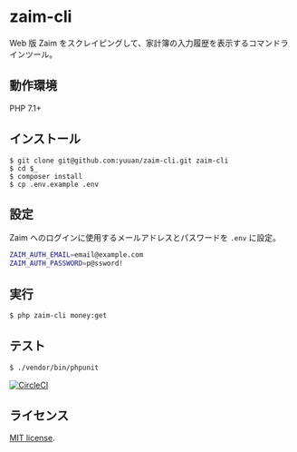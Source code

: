 # zaim-cli

Web 版 Zaim をスクレイピングして、家計簿の入力履歴を表示するコマンドラインツール。

## 動作環境

PHP 7.1+

## インストール

```console
$ git clone git@github.com:yuuan/zaim-cli.git zaim-cli
$ cd $_
$ composer install
$ cp .env.example .env
```

## 設定

Zaim へのログインに使用するメールアドレスとパスワードを `.env` に設定。

```sh
ZAIM_AUTH_EMAIL=email@example.com
ZAIM_AUTH_PASSWORD=p@ssword!
```

## 実行

```sh
$ php zaim-cli money:get
```

## テスト

```sh
$ ./vendor/bin/phpunit
```

[![CircleCI](https://circleci.com/gh/yuuan/zaim-cli.svg?style=svg)](https://circleci.com/gh/yuuan/zaim-cli)

## ライセンス

[MIT license](https://github.com/yuuan/zaim-cli/blob/master/LICENSE.md).
